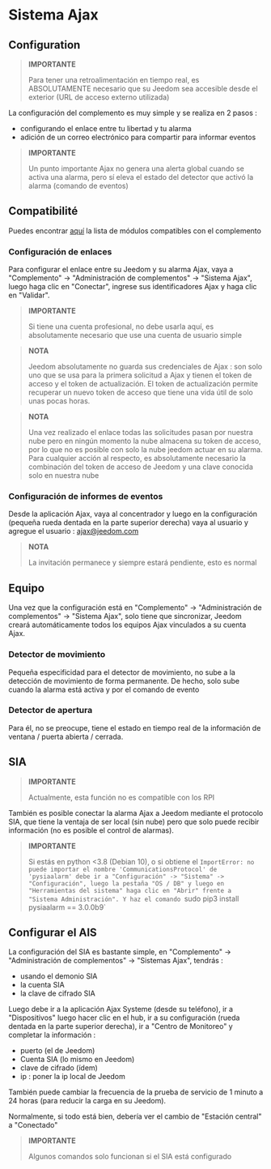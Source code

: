 # Sistema Ajax

## Configuration

>**IMPORTANTE**
>
>Para tener una retroalimentación en tiempo real, es ABSOLUTAMENTE necesario que su Jeedom sea accesible desde el exterior (URL de acceso externo utilizada)

La configuración del complemento es muy simple y se realiza en 2 pasos : 

- configurando el enlace entre tu libertad y tu alarma
- adición de un correo electrónico para compartir para informar eventos  

>**IMPORTANTE**
>
>Un punto importante Ajax no genera una alerta global cuando se activa una alarma, pero sí eleva el estado del detector que activó la alarma (comando de eventos)

## Compatibilité

Puedes encontrar [aquí](https://compatibility.jeedom.com/index.php?v=d&p=home&plugin=ajaxSystem) la lista de módulos compatibles con el complemento

### Configuración de enlaces 

Para configurar el enlace entre su Jeedom y su alarma Ajax, vaya a "Complemento" -> "Administración de complementos" -> "Sistema Ajax", luego haga clic en "Conectar", ingrese sus identificadores Ajax y haga clic en "Validar".

>**IMPORTANTE**
>
>Si tiene una cuenta profesional, no debe usarla aquí, es absolutamente necesario que use una cuenta de usuario simple

>**NOTA**
>
> Jeedom absolutamente no guarda sus credenciales de Ajax : son solo uno que se usa para la primera solicitud a Ajax y tienen el token de acceso y el token de actualización. El token de actualización permite recuperar un nuevo token de acceso que tiene una vida útil de solo unas pocas horas.

>**NOTA**
>
> Una vez realizado el enlace todas las solicitudes pasan por nuestra nube pero en ningún momento la nube almacena su token de acceso, por lo que no es posible con solo la nube jeedom actuar en su alarma. Para cualquier acción al respecto, es absolutamente necesario la combinación del token de acceso de Jeedom y una clave conocida solo en nuestra nube 

### Configuración de informes de eventos

Desde la aplicación Ajax, vaya al concentrador y luego en la configuración (pequeña rueda dentada en la parte superior derecha) vaya al usuario y agregue el usuario : ajax@jeedom.com

>**NOTA**
>
>La invitación permanece y siempre estará pendiente, esto es normal

## Equipo 

Una vez que la configuración está en "Complemento" -> "Administración de complementos" -> "Sistema Ajax", solo tiene que sincronizar, Jeedom creará automáticamente todos los equipos Ajax vinculados a su cuenta Ajax. 

### Detector de movimiento

Pequeña especificidad para el detector de movimiento, no sube a la detección de movimiento de forma permanente. De hecho, solo sube cuando la alarma está activa y por el comando de evento

### Detector de apertura

Para él, no se preocupe, tiene el estado en tiempo real de la información de ventana / puerta abierta / cerrada.

## SIA

>**IMPORTANTE**
>
> Actualmente, esta función no es compatible con los RPI

También es posible conectar la alarma Ajax a Jeedom mediante el protocolo SIA, que tiene la ventaja de ser local (sin nube) pero que solo puede recibir información (no es posible el control de alarmas).

>**IMPORTANTE**
>
> Si estás en python <3.8 (Debian 10), o si obtiene el `ImportError: no puede importar el nombre 'CommunicationsProtocol' de 'pysiaalarm' debe ir a "Configuración" -> "Sistema" -> "Configuración", luego la pestaña "OS / DB" y luego en "Herramientas del sistema" haga clic en "Abrir" frente a "Sistema Administración". Y haz el comando `sudo pip3 install pysiaalarm == 3.0.0b9`

## Configurar el AIS

La configuración del SIA es bastante simple, en "Complemento" -> "Administración de complementos" -> "Sistemas Ajax", tendrás : 
- usando el demonio SIA
- la cuenta SIA
- la clave de cifrado SIA

Luego debe ir a la aplicación Ajax Systeme (desde su teléfono), ir a "Dispositivos" luego hacer clic en el hub, ir a su configuración (rueda dentada en la parte superior derecha), ir a "Centro de Monitoreo" y completar la información : 

- puerto (el de Jeedom)
- Cuenta SIA (lo mismo en Jeedom)
- clave de cifrado (ídem)
- ip : poner la ip local de Jeedom

También puede cambiar la frecuencia de la prueba de servicio de 1 minuto a 24 horas (para reducir la carga en su Jeedom).

Normalmente, si todo está bien, debería ver el cambio de "Estación central" a "Conectado"

>**IMPORTANTE**
>
> Algunos comandos solo funcionan si el SIA está configurado
